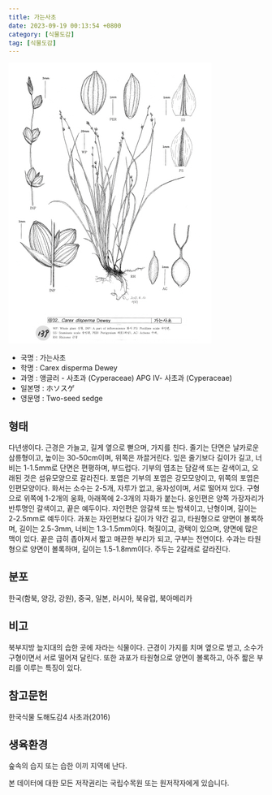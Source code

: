 ```yaml
---
title: 가는사초
date: 2023-09-19 00:13:54 +0800
category: [식물도감]
tag: [식물도감]
---
```




![가는사초](/assets/img/fileUpload/plants/basic/illustration/35462_illustration_th2.jpg)
- 국명 : 가는사초
- 학명 : Carex disperma Dewey
- 과명 : 앵글러 - 사초과 (Cyperaceae) APG Ⅳ- 사초과 (Cyperaceae)
- 일본명 : ホソスゲ
- 영문명 : Two-seed sedge


## 형태
다년생이다. 근경은 가늘고, 길게 옆으로 뻗으며, 가지를 친다. 줄기는 단면은 날카로운 삼릉형이고, 높이는 30-50cm이며, 위쪽은 까끌거린다. 잎은 줄기보다 길이가 길고, 너비는 1-1.5mm로 단면은 편평하며, 부드럽다. 기부의 엽초는 담갈색 또는 갈색이고, 오래된 것은 섬유모양으로 갈라진다. 포엽은 기부의 포엽은 강모모양이고, 위쪽의 포엽은 인편모양이다. 화서는 소수는 2-5개, 자루가 없고, 웅자성이며, 서로 떨어져 있다. 구형으로 위쪽에 1-2개의 웅화, 아래쪽에 2-3개의 자화가 붙는다. 웅인편은 양쪽 가장자리가 반투명인 갈색이고, 끝은 예두이다. 자인편은 암갈색 또는 밤색이고, 난형이며, 길이는 2-2.5mm로 예두이다. 과포는 자인편보다 길이가 약간 길고, 타원형으로 양면이 볼록하며, 길이는 2.5-3mm, 너비는 1.3-1.5mm이다. 혁질이고, 광택이 있으며, 양면에 많은 맥이 있다. 끝은 급히 좁아져서 짧고 매끈한 부리가 되고, 구부는 전연이다. 수과는 타원형으로 양면이 볼록하며, 길이는 1.5-1.8mm이다. 주두는 2갈래로 갈라진다.
## 분포
한국(함북, 양강, 강원), 중국, 일본, 러시아, 북유럽, 북아메리카
## 비고
북부지방 늪지대의 습한 곳에 자라는 식물이다. 근경이 가지를 치며 옆으로 벋고, 소수가 구형이면서 서로 떨어져 달린다. 또한 과포가 타원형으로 양면이 볼록하고, 아주 짧은 부리를 이루는 특징이 있다.
## 참고문헌
한국식물 도해도감4 사초과(2016)
## 생육환경
숲속의 습지 또는 습한 이끼 지역에 난다.






본 데이터에 대한 모든 저작권리는 국립수목원 또는 원저작자에게 있습니다.
